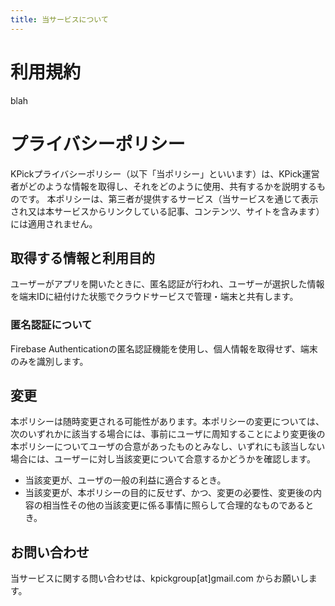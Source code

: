 ```yaml
---
title: 当サービスについて
---
```


# 利用規約

blah

# プライバシーポリシー

KPickプライバシーポリシー（以下「当ポリシー」といいます）は、KPick運営者がどのような情報を取得し、それをどのように使用、共有するかを説明するものです。 
本ポリシーは、第三者が提供するサービス（当サービスを通じて表示され又は本サービスからリンクしている記事、コンテンツ、サイトを含みます）には適用されません。

## 取得する情報と利用目的

ユーザーがアプリを開いたときに、匿名認証が行われ、ユーザーが選択した情報を端末IDに紐付けた状態でクラウドサービスで管理・端末と共有します。

### 匿名認証について
Firebase Authenticationの匿名認証機能を使用し、個人情報を取得せず、端末のみを識別します。

## 変更
本ポリシーは随時変更される可能性があります。本ポリシーの変更については、次のいずれかに該当する場合には、事前にユーザに周知することにより変更後の本ポリシーについてユーザの合意があったものとみなし、いずれにも該当しない場合には、ユーザーに対し当該変更について合意するかどうかを確認します。

- 当該変更が、ユーザの一般の利益に適合するとき。
- 当該変更が、本ポリシーの目的に反せず、かつ、変更の必要性、変更後の内容の相当性その他の当該変更に係る事情に照らして合理的なものであるとき。

## お問い合わせ
当サービスに関する問い合わせは、kpickgroup[at]gmail.com からお願いします。
